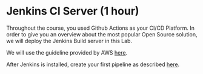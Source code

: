 # Jenkins CI Server (1 hour)

Throughout the course, you used Github Actions as your CI/CD Platform. In order to give you an overview about the most popular Open Source solution, we will deploy the Jenkins Build server in this Lab.

We will use the guideline provided by AWS [here](https://d1.awsstatic.com/Projects/P5505030/aws-project_Jenkins-build-server.pdf).

After Jenkins is installed, create your first pipeline as described [here](https://jenkins.io/doc/book/pipeline/getting-started/).